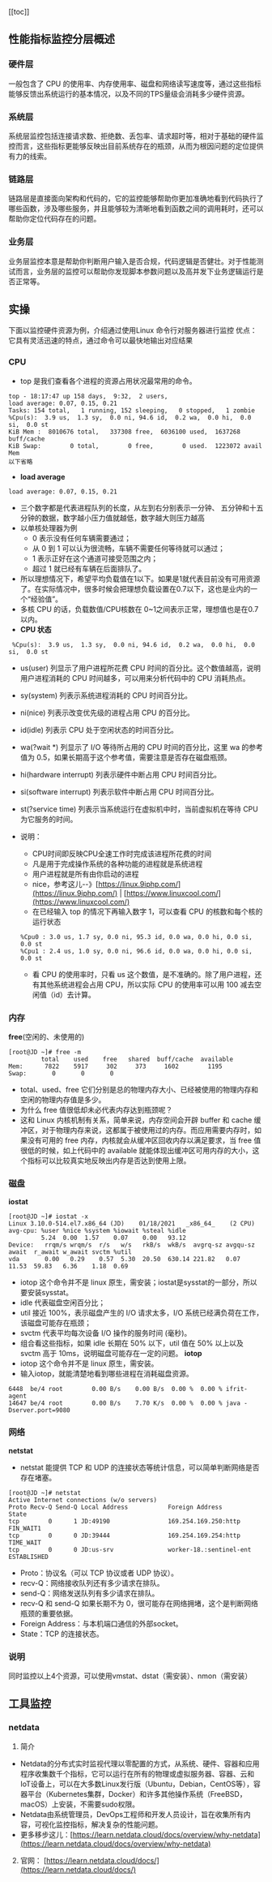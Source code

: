 [[toc]]
## 性能指标监控分层概述
### 硬件层
一般包含了 CPU 的使用率、内存使用率、磁盘和网络读写速度等，通过这些指标能够反馈出系统运行的基本情况，以及不同的TPS量级会消耗多少硬件资源。
### 系统层
系统层监控包括连接请求数、拒绝数、丢包率、请求超时等，相对于基础的硬件监控而言，这些指标更能够反映出目前系统存在的瓶颈，从而为根因问题的定位提供有力的线索。
### 链路层
链路层是直接面向架构和代码的，它的监控能够帮助你更加准确地看到代码执行了哪些函数，涉及哪些服务，并且能够较为清晰地看到函数之间的调用耗时，还可以帮助你定位代码存在的问题。
### 业务层
业务层监控本意是帮助你判断用户输入是否合规，代码逻辑是否健壮。对于性能测试而言，业务层的监控可以帮助你发现脚本参数问题以及高并发下业务逻辑运行是否正常等。

## 实操
下面以监控硬件资源为例，介绍通过使用Linux 命令行对服务器进行监控
优点：它具有灵活迅速的特点，通过命令可以最快地输出对应结果
### CPU
- top 是我们查看各个进程的资源占用状况最常用的命令。
```shell script
top - 18:17:47 up 158 days,  9:32,  2 users,
load average: 0.07, 0.15, 0.21
Tasks: 154 total,   1 running, 152 sleeping,   0 stopped,   1 zombie
%Cpu(s):  3.9 us,  1.3 sy,  0.0 ni, 94.6 id,  0.2 wa,  0.0 hi,  0.0 si,  0.0 st
KiB Mem :  8010676 total,   337308 free,  6036100 used,  1637268 buff/cache
KiB Swap:        0 total,        0 free,        0 used.  1223072 avail Mem
以下省略
```
- **load average**
```shell script
load average: 0.07, 0.15, 0.21
```
- 三个数字都是代表进程队列的长度，从左到右分别表示一分钟、 五分钟和十五分钟的数据，数字越小压力值就越低，数字越大则压力越高
- 以单核处理器为例
	- 0 表示没有任何车辆需要通过；
	- 从 0 到 1 可以认为很流畅，车辆不需要任何等待就可以通过；
	- 1 表示正好在这个通道可接受范围之内；
	- 超过 1 就已经有车辆在后面排队了。
- 所以理想情况下，希望平均负载值在1以下。如果是1就代表目前没有可用资源了。在实际情况中，很多时候会把理想负载设置在0.7以下，这也是业内的一个“经验值”。
- 多核 CPU 的话，负载数值/CPU核数在 0~1之间表示正常，理想值也是在0.7以内。
-  **CPU 状态**
```shell script
 %Cpu(s):  3.9 us,  1.3 sy,  0.0 ni, 94.6 id,  0.2 wa,  0.0 hi,  0.0 si,  0.0 st
```
- us(user) 列显示了用户进程所花费 CPU 时间的百分比。这个数值越高，说明用户进程消耗的 CPU 时间越多，可以用来分析代码中的 CPU 消耗热点。
- sy(system) 列表示系统进程消耗的 CPU 时间百分比。
- ni(nice) 列表示改变优先级的进程占用 CPU 的百分比。
- id(idle) 列表示 CPU 处于空闲状态的时间百分比。
- wa(?wait *) 列显示了 I/O 等待所占用的 CPU 时间的百分比，这里 wa 的参考值为 0.5，如果长期高于这个参考值，需要注意是否存在磁盘瓶颈。
- hi(hardware interrupt) 列表示硬件中断占用 CPU 时间百分比。
- si(software interrupt) 列表示软件中断占用 CPU 时间百分比。
- st(?service time) 列表示当系统运行在虚拟机中时，当前虚拟机在等待 CPU 为它服务的时间。

- 说明：
	- CPU时间即反映CPU全速工作时完成该进程所花费的时间
	- 凡是用于完成操作系统的各种功能的进程就是系统进程
	- 用户进程就是所有由你启动的进程
	- nice，参考这儿--》[https://linux.9iphp.com/](https://linux.9iphp.com/) | [https://www.linuxcool.com/](https://www.linuxcool.com/)
	- 在已经输入 top 的情况下再输入数字 1，可以查看 CPU 的核数和每个核的运行状态
	```shell script
	%Cpu0 : 3.0 us, 1.7 sy, 0.0 ni, 95.3 id, 0.0 wa, 0.0 hi, 0.0 si, 0.0 st
	%Cpu1 : 2.4 us, 1.0 sy, 0.0 ni, 96.6 id, 0.0 wa, 0.0 hi, 0.0 si, 0.0 st
	```
	- 看 CPU 的使用率时，只看 us 这个数值，是不准确的。除了用户进程，还有其他系统进程会占用 CPU，所以实际 CPU 的使用率可以用 100 减去空闲值（id）去计算。
### 内存
**free**(空闲的、未使用的)
```shell script
[root@JD ~]# free -m
		 total    used    free   shared  buff/cache  available
Mem:      7822    5917     302     373     1602        1195
Swap:       0       0       0
```
- total、used、free 它们分别是总的物理内存大小、已经被使用的物理内存和空闲的物理内存值是多少。
- 为什么 free 值很低却未必代表内存达到瓶颈呢？
- 这和 Linux 内核机制有关系，简单来说，内存空间会开辟 buffer 和 cache 缓冲区，对于物理内存来说，这都属于被使用过的内存。而应用需要内存时，如果没有可用的 free 内存，内核就会从缓冲区回收内存以满足要求，当 free 值很低的时候，如上代码中的 available 就能体现出缓冲区可用内存的大小，这个指标可以比较真实地反映出内存是否达到使用上限。
### 磁盘
**iostat**
```shell script
[root@JD ~]# iostat -x
Linux 3.10.0-514.el7.x86_64 (JD)    01/18/2021   _x86_64_    (2 CPU)
avg-cpu: %user %nice %system %iowait %steal %idle
		 5.24  0.00  1.57    0.07    0.00   93.12
Device:   rrqm/s wrqm/s  r/s   w/s   rkB/s  wkB/s  avgrq-sz avgqu-sz await  r_await w_await svctm %util
vda       0.00   0.29    0.57  5.30  20.50  630.14 221.82   0.07     11.53  59.83   6.36    1.18  0.69
```
- iotop 这个命令并不是 linux 原生，需安装；iostat是sysstat的一部分，所以要安装sysstat。
- idle 代表磁盘空闲百分比；
- util 接近 100%，表示磁盘产生的 I/O 请求太多，I/O 系统已经满负荷在工作，该磁盘可能存在瓶颈；
- svctm 代表平均每次设备 I/O 操作的服务时间 (毫秒)。
- 组合看这些指标，如果 idle 长期在 50% 以下，util 值在 50% 以上以及 svctm 高于 10ms，说明磁盘可能存在一定的问题。
**iotop**
- iotop 这个命令并不是 linux 原生，需安装。
- 输入iotop，就能清楚地看到哪些进程在消耗磁盘资源。
```shell script
6448  be/4 root        0.00 B/s    0.00 B/s  0.00 %  0.00 % ifrit-agent
14647 be/4 root        0.00 B/s    7.70 K/s  0.00 %  0.00 % java -Dserver.port=9080
```
### 网络
**netstat**
- netstat 能提供 TCP 和 UDP 的连接状态等统计信息，可以简单判断网络是否存在堵塞。
```shell script
[root@JD ~]# netstat
Active Internet connections (w/o servers)
Proto Recv-Q Send-Q Local Address           Foreign Address         State
tcp        0      1 JD:49190                169.254.169.250:http    FIN_WAIT1
tcp        0      0 JD:39444                169.254.169.254:http    TIME_WAIT
tcp        0      0 JD:us-srv               worker-18.:sentinel-ent ESTABLISHED
```
- Proto：协议名（可以 TCP 协议或者 UDP 协议）。
- recv-Q：网络接收队列还有多少请求在排队。
- send-Q：网络发送队列有多少请求在排队。
- recv-Q 和 send-Q 如果长期不为 0，很可能存在网络拥堵，这个是判断网络瓶颈的重要依据。
- Foreign Address：与本机端口通信的外部socket。
- State：TCP 的连接状态。
### 说明
同时监控以上4个资源，可以使用vmstat、dstat（需安装）、nmon（需安装）
## 工具监控
### netdata
1. 简介
- Netdata的分布式实时监视代理以零配置的方式，从系统、硬件、容器和应用程序收集数千个指标，它可以运行在所有的物理或虚拟服务器、容器、云和IoT设备上，可以在大多数Linux发行版（Ubuntu，Debian，CentOS等），容器平台（Kubernetes集群，Docker）和许多其他操作系统（FreeBSD，macOS）上安装，不需要sudo权限。
- Netdata由系统管理员，DevOps工程师和开发人员设计，旨在收集所有内容，可视化监控指标，解决复杂的性能问题。
- 更多移步这儿：[https://learn.netdata.cloud/docs/overview/why-netdata](https://learn.netdata.cloud/docs/overview/why-netdata)
2. 官网：
[https://learn.netdata.cloud/docs/](https://learn.netdata.cloud/docs/)
